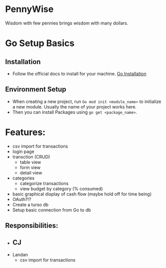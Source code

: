 # PennyWise
Wisdom with few pennies brings wisdom with many dollars. 

# Go Setup Basics

## Installation
- Follow the official docs to install for your machine. [Go Installation](https://golang.org/doc/install)

## Environment Setup
- When creating a new project, run `Go mod init <module_name>` to initialize a new module. Usually the name of your project works here.
- Then you can install Packages using `go get <package_name>`.

# Features:
- csv import for transactions
- login page
- transction (CRUD)
    - table view
    - form view
    - detail view
- categories
    - categorize transactions
    - view budget by category (% consumed)
- basic graphical display of cash flow (maybe hold off for time being)
- OAuth?!?
- Create a turso db
- Setup basic connection from Go to db

## Responsibilities:
- CJ
    - 
- Landan
    - csv import for transactions
